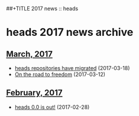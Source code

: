 ##+TITLE 2017 news :: heads

heads 2017 news archive
==========================

## [March, 2017](03/index.html)

* [heads repositories have migrated](03/repo-migration.html) (2017-03-18)
* [On the road to freedom](03/on-the-road-to-freedom.html) (2017-03-12)

## [February, 2017](02/index.html)

* [heads 0.0 is out!](02/heads-is-out.html) (2017-02-28)
